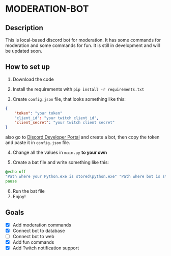 # MODERATION-BOT

## Description
This is local-based discord bot for moderation. It has some commands for moderation and some commands for fun. It is still in development and will be updated soon.

## How to set up
1. Download the code

2. Install the requirements with ```pip install -r requirements.txt```

3. Create ```config.json``` file, that looks something like this:
```json
{
    "token": "your token"
	"client_id": "your twitch client id",
    "client_secret": "your twitch client secret"
}
```
also go to [Discord Developer Portal](https://discord.com/developers/applications) and create a bot, then copy the token and paste it in ```config.json``` file.

4. Change all the values in ```main.py``` **to your own**

5. Create a bat file and write something like this:
```bat
@echo off
"Path where your Python.exe is stored\python.exe" "Path where bot is stored\main.py"
pause
```
6. Run the bat file
7. Enjoy!

## Goals
- [x] Add moderation commands
- [x] Connect bot to database
- [ ] Connect bot to web
- [x] Add fun commands
- [x] Add Twitch notification support